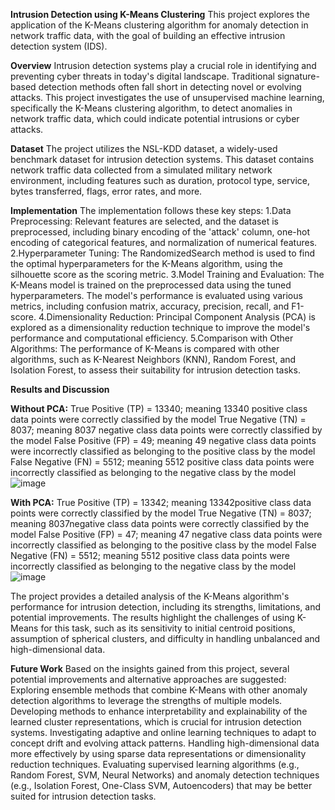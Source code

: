 **Intrusion Detection using K-Means Clustering**
This project explores the application of the K-Means clustering algorithm for anomaly detection in network traffic data, with the goal of building an effective intrusion detection system (IDS).

**Overview**
Intrusion detection systems play a crucial role in identifying and preventing cyber threats in today's digital landscape. Traditional signature-based detection methods often fall short in detecting novel or evolving attacks. This project investigates the use of unsupervised machine learning, specifically the K-Means clustering algorithm, to detect anomalies in network traffic data, which could indicate potential intrusions or cyber attacks.

**Dataset**
The project utilizes the NSL-KDD dataset, a widely-used benchmark dataset for intrusion detection systems. This dataset contains network traffic data collected from a simulated military network environment, including features such as duration, protocol type, service, bytes transferred, flags, error rates, and more.

**Implementation**
The implementation follows these key steps:
1.Data Preprocessing: Relevant features are selected, and the dataset is preprocessed, including binary encoding of the 'attack' column, one-hot encoding of categorical features, and normalization of numerical features.
2.Hyperparameter Tuning: The RandomizedSearch method is used to find the optimal hyperparameters for the K-Means algorithm, using the silhouette score as the scoring metric.
3.Model Training and Evaluation: The K-Means model is trained on the preprocessed data using the tuned hyperparameters. The model's performance is evaluated using various metrics, including confusion matrix, accuracy, precision, recall, and F1-score.
4.Dimensionality Reduction: Principal Component Analysis (PCA) is explored as a dimensionality reduction technique to improve the model's performance and computational efficiency.
5.Comparison with Other Algorithms: The performance of K-Means is compared with other algorithms, such as K-Nearest Neighbors (KNN), Random Forest, and Isolation Forest, to assess their suitability for intrusion detection tasks.

**Results and Discussion**

**Without PCA:**
True Positive (TP) = 13340; meaning 13340 positive class data points were correctly classified by the model
True Negative (TN) = 8037; meaning 8037 negative class data points were correctly classified by the model
False Positive (FP) = 49; meaning 49 negative class data points were incorrectly classified as belonging to the positive class by the model
False Negative (FN) = 5512; meaning 5512 positive class data points were incorrectly classified as belonging to the negative class by the model
![image](https://github.com/swethabotta/IDS_Using_KMEANS/assets/169571533/5c019d0d-33f1-4fb3-ad64-a25c969dca11)

**With PCA:**
True Positive (TP) = 13342; meaning 13342positive class data points were correctly classified by the model
True Negative (TN) = 8037; meaning 8037negative class data points were correctly classified by the model
False Positive (FP) = 47; meaning 47 negative class data points were incorrectly classified as belonging to the positive class by the model
False Negative (FN) = 5512; meaning 5512 positive class data points were incorrectly classified as belonging to the negative class by the model
![image](https://github.com/swethabotta/IDS_Using_KMEANS/assets/169571533/8de6a20e-048e-4004-ade9-e9f9ad052f52)




The project provides a detailed analysis of the K-Means algorithm's performance for intrusion detection, including its strengths, limitations, and potential improvements. The results highlight the challenges of using K-Means for this task, such as its sensitivity to initial centroid positions, assumption of spherical clusters, and difficulty in handling unbalanced and high-dimensional data.

**Future Work**
Based on the insights gained from this project, several potential improvements and alternative approaches are suggested:
Exploring ensemble methods that combine K-Means with other anomaly detection algorithms to leverage the strengths of multiple models.
Developing methods to enhance interpretability and explainability of the learned cluster representations, which is crucial for intrusion detection systems.
Investigating adaptive and online learning techniques to adapt to concept drift and evolving attack patterns.
Handling high-dimensional data more effectively by using sparse data representations or dimensionality reduction techniques.
Evaluating supervised learning algorithms (e.g., Random Forest, SVM, Neural Networks) and anomaly detection techniques (e.g., Isolation Forest, One-Class SVM, Autoencoders) that may be better suited for intrusion detection tasks.
